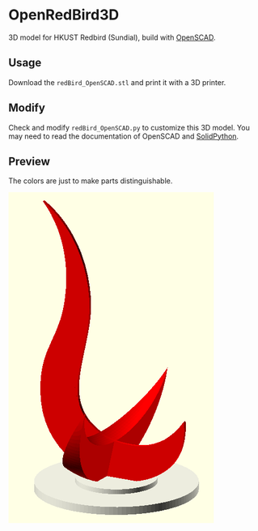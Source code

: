 # OpenRedBird3D

3D model for HKUST Redbird (Sundial), build with [OpenSCAD](https://openscad.org/).

## Usage

Download the `` redBird_OpenSCAD.stl `` and print it with a 3D printer.

## Modify

Check and modify `` redBird_OpenSCAD.py `` to customize this 3D model. You may need to read the documentation of OpenSCAD and [SolidPython](https://github.com/SolidCode/SolidPython).

## Preview

The colors are just to make parts distinguishable.

![preview](redBird_OpenSCAD.png)
